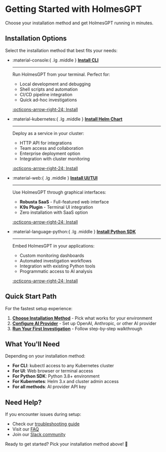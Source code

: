 # Getting Started with HolmesGPT

Choose your installation method and get HolmesGPT running in minutes.

## Installation Options

Select the installation method that best fits your needs:

<div class="grid cards" markdown>

-   :material-console:{ .lg .middle } **[Install CLI](cli-installation.md)**

    ---

    Run HolmesGPT from your terminal. Perfect for:

    - Local development and debugging
    - Shell scripts and automation
    - CI/CD pipeline integration
    - Quick ad-hoc investigations

    [:octicons-arrow-right-24: Install](cli-installation.md)


-   :material-kubernetes:{ .lg .middle } **[Install Helm Chart](kubernetes-installation.md)**

    ---

    Deploy as a service in your cluster:

    - HTTP API for integrations
    - Team access and collaboration
    - Enterprise deployment option
    - Integration with cluster monitoring

    [:octicons-arrow-right-24: Install](kubernetes-installation.md)


-   :material-web:{ .lg .middle } **[Install UI/TUI](ui-installation.md)**

    ---

    Use HolmesGPT through graphical interfaces:

    - **Robusta SaaS** - Full-featured web interface
    - **K9s Plugin** - Terminal UI integration
    - Zero installation with SaaS option

    [:octicons-arrow-right-24: Install](ui-installation.md)

-   :material-language-python:{ .lg .middle } **[Install Python SDK](python-installation.md)**

    ---

    Embed HolmesGPT in your applications:

    - Custom monitoring dashboards
    - Automated investigation workflows
    - Integration with existing Python tools
    - Programmatic access to AI analysis

    [:octicons-arrow-right-24: Install](python-installation.md)


</div>

## Quick Start Path

For the fastest setup experience:

1. **[Choose Installation Method](#installation-options)** - Pick what works for your environment
2. **[Configure AI Provider](../api-keys.md)** - Set up OpenAI, Anthropic, or other AI provider
3. **[Run Your First Investigation](first-investigation.md)** - Follow step-by-step walkthrough

## What You'll Need

Depending on your installation method:

- **For CLI**: kubectl access to any Kubernetes cluster
- **For UI**: Web browser or terminal access
- **For Python SDK**: Python 3.8+ environment
- **For Kubernetes**: Helm 3.x and cluster admin access
- **For all methods**: AI provider API key

## Need Help?

If you encounter issues during setup:

- Check our [troubleshooting guide](../reference/troubleshooting.md)
- Visit our [FAQ](../reference/)
- Join our [Slack community](https://robustacommunity.slack.com)

Ready to get started? Pick your installation method above! 🚀

